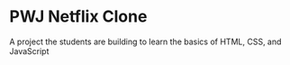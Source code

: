 # PWJ Netflix Clone

A project the students are building to learn the basics of HTML, CSS, and JavaScript
